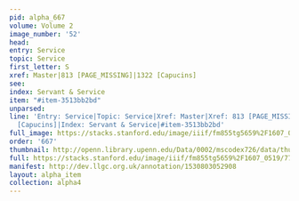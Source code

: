 ```yaml
---
pid: alpha_667
volume: Volume 2
image_number: '52'
head: 
entry: Service
topic: Service
first_letter: S
xref: Master|813 [PAGE_MISSING]|1322 [Capucins]
see: 
index: Servant & Service
item: "#item-3513bb2bd"
unparsed: 
line: 'Entry: Service|Topic: Service|Xref: Master|Xref: 813 [PAGE_MISSING]|Xref: 1322
  [Capucins]|Index: Servant & Service|#item-3513bb2bd'
full_image: https://stacks.stanford.edu/image/iiif/fm855tg5659%2F1607_0519/full/full/0/default.jpg
order: '667'
thumbnail: http://openn.library.upenn.edu/Data/0002/mscodex726/data/thumb/1607_0519_thumb.jpg
full: https://stacks.stanford.edu/image/iiif/fm855tg5659%2F1607_0519/774,183,3043,451/full/0/default.jpg
manifest: http://dev.llgc.org.uk/annotation/1530803052908
layout: alpha_item
collection: alpha4
---
```

